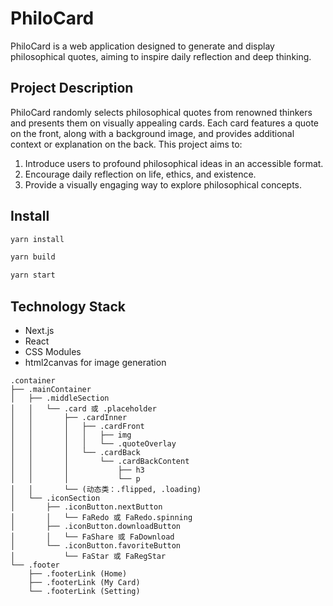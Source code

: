 # PhiloCard

PhiloCard is a web application designed to generate and display philosophical quotes, aiming to inspire daily reflection and deep thinking.

## Project Description

PhiloCard randomly selects philosophical quotes from renowned thinkers and presents them on visually appealing cards. Each card features a quote on the front, along with a background image, and provides additional context or explanation on the back. This project aims to:

1. Introduce users to profound philosophical ideas in an accessible format.
2. Encourage daily reflection on life, ethics, and existence.
3. Provide a visually engaging way to explore philosophical concepts.

## Install

```bash
yarn install
```
```bash
yarn build
```
```bash
yarn start
```

## Technology Stack

- Next.js
- React
- CSS Modules
- html2canvas for image generation

```
.container
├── .mainContainer
│   ├── .middleSection
│   │   └── .card 或 .placeholder
│   │       ├── .cardInner
│   │       │   ├── .cardFront
│   │       │   │   ├── img
│   │       │   │   └── .quoteOverlay
│   │       │   └── .cardBack
│   │       │       └── .cardBackContent
│   │       │           ├── h3
│   │       │           └── p
│   │       └── (动态类：.flipped, .loading)
│   └── .iconSection
│       ├── .iconButton.nextButton
│       │   └── FaRedo 或 FaRedo.spinning
│       ├── .iconButton.downloadButton
│       │   └── FaShare 或 FaDownload
│       └── .iconButton.favoriteButton
│           └── FaStar 或 FaRegStar
└── .footer
    ├── .footerLink (Home)
    ├── .footerLink (My Card)
    └── .footerLink (Setting)
```